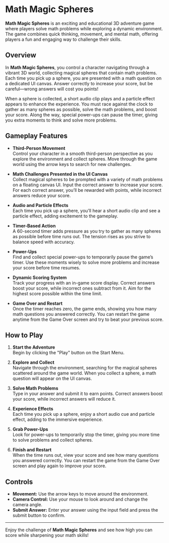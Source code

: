 # Math Magic Spheres

**Math Magic Spheres** is an exciting and educational 3D adventure game where players solve math problems while exploring a dynamic environment. The game combines quick thinking, movement, and mental math, offering players a fun and engaging way to challenge their skills.

## Overview

In **Math Magic Spheres**, you control a character navigating through a vibrant 3D world, collecting magical spheres that contain math problems. Each time you pick up a sphere, you are presented with a math question on a dedicated UI canvas. Answer correctly to increase your score, but be careful—wrong answers will cost you points! 

When a sphere is collected, a short audio clip plays and a particle effect appears to enhance the experience. You must race against the clock to gather as many spheres as possible, solve the math problems, and boost your score. Along the way, special power-ups can pause the timer, giving you extra moments to think and solve more problems.

## Gameplay Features

- **Third-Person Movement**  
  Control your character in a smooth third-person perspective as you explore the environment and collect spheres. Move through the game world using the arrow keys to search for new challenges.

- **Math Challenges Presented in the UI Canvas**  
  Collect magical spheres to be prompted with a variety of math problems on a floating canvas UI. Input the correct answer to increase your score. For each correct answer, you’ll be rewarded with points, while incorrect answers reduce your score.

- **Audio and Particle Effects**  
  Each time you pick up a sphere, you’ll hear a short audio clip and see a particle effect, adding excitement to the gameplay.

- **Timer-Based Action**  
  A 60-second timer adds pressure as you try to gather as many spheres as possible before time runs out. The tension rises as you strive to balance speed with accuracy.

- **Power-Ups**  
  Find and collect special power-ups to temporarily pause the game’s timer. Use these moments wisely to solve more problems and increase your score before time resumes.

- **Dynamic Scoring System**  
  Track your progress with an in-game score display. Correct answers boost your score, while incorrect ones subtract from it. Aim for the highest score possible within the time limit.

- **Game Over and Restart**  
  Once the timer reaches zero, the game ends, showing you how many math questions you answered correctly. You can restart the game anytime from the Game Over screen and try to beat your previous score.

## How to Play

1. **Start the Adventure**  
   Begin by clicking the "Play" button on the Start Menu.

2. **Explore and Collect**  
   Navigate through the environment, searching for the magical spheres scattered around the game world. When you collect a sphere, a math question will appear on the UI canvas.

3. **Solve Math Problems**  
   Type in your answer and submit it to earn points. Correct answers boost your score, while incorrect answers will reduce it.

4. **Experience Effects**  
   Each time you pick up a sphere, enjoy a short audio cue and particle effect, adding to the immersive experience.

5. **Grab Power-Ups**  
   Look for power-ups to temporarily stop the timer, giving you more time to solve problems and collect spheres.

6. **Finish and Restart**  
   When the time runs out, view your score and see how many questions you answered correctly. You can restart the game from the Game Over screen and play again to improve your score.

## Controls

- **Movement:** Use the arrow keys to move around the environment.
- **Camera Control:** Use your mouse to look around and change the camera angle.
- **Submit Answer:** Enter your answer using the input field and press the submit button to confirm.

---

Enjoy the challenge of **Math Magic Spheres** and see how high you can score while sharpening your math skills!

